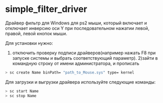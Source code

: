 # simple_filter_driver
Драйвер фильтр для Windows для ps2 мыши, который включает и отключает инверсию оси Y при последовательном нажатии левой, правой, левой кнопок мыши. 

Для установки нужно:
1) отключить проверку подписи драйверов(например нажать F8 при запуске системы и выбрать соответствующий параметр).
2)зайти в командную строку от имени администратора, и прописать 
```bash
> sc create Name binPath= "path_to_Mouse.sys" type= kernel
```
Для загрузки и выгрузки драйвера используйте следующие команды:
```bash
> sc start Name
> sc stop Name
```
